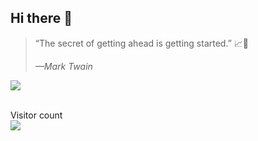 ## Hi there 👋

> “The secret of getting ahead is getting started.” 📈🎯
>
> <cite>—Mark Twain</cite>
<a align="left" href="https://github.com/syukronarie">
  <img src="https://github-readme-streak-stats.herokuapp.com?user=syukronarie&theme=dark&hide_border=true&border_radius=5&date_format=M%20j%5B%2C%20Y%5D"/>
</a>

<p align="left"> 
  <br/>Visitor count<br>
  <img src="https://profile-counter.glitch.me/syukronarie/count.svg" />
</p>
